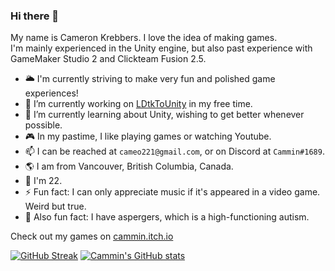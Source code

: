 <!--
**Cammin/Cammin** is a ✨ _special_ ✨ repository because its `README.md` (this file) appears on your GitHub profile.

Here are some ideas to get you started:

- 🔭 I’m currently working on ...
- 🌱 I’m currently learning ...
- 👯 I’m looking to collaborate on ...
- 🤔 I’m looking for help with ...
- 💬 Ask me about ...
- 📫 How to reach me: ...
- 😄 Pronouns: ...
- ⚡ Fun fact: ...
-->

### Hi there 👋

My name is Cameron Krebbers. I love the idea of making games.  
I'm mainly experienced in the Unity engine, but also past experience with GameMaker Studio 2 and Clickteam Fusion 2.5.

- 🌥️ I'm currently striving to make very fun and polished game experiences!
- 🔭 I’m currently working on [LDtkToUnity](https://github.com/Cammin/LDtkUnity) in my free time.
- 🌱 I’m currently learning about Unity, wishing to get better whenever possible.
- 🎮 In my pastime, I like playing games or watching Youtube.
- 📫 I can be reached at `cameo221@gmail.com`, or on Discord at `Cammin#1689`.
- 🌎 I am from Vancouver, British Columbia, Canada.
- 📆 I'm 22.
- ⚡ Fun fact: I can only appreciate music if it's appeared in a video game. Weird but true.
- 🧠 Also fun fact: I have aspergers, which is a high-functioning autism.

Check out my games on [cammin.itch.io](https://cammin.itch.io/)

[![GitHub Streak](https://github-readme-streak-stats.herokuapp.com/?user=Cammin)](https://github.com/Cammin/github-readme-streak-stats)
[![Cammin's GitHub stats](https://github-readme-stats.vercel.app/api?username=Cammin&theme=github_dark)](https://github.com/Cammin/github-readme-stats)

<!--
![Languages](https://github-readme-stats.vercel.app/api/top-langs/?username=Cammin&layout=compact&theme=github_dark)
-->
